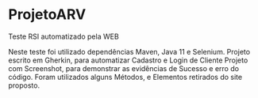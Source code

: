 # ProjetoARV
Teste RSI automatizado pela WEB

Neste teste foi utilizado dependências Maven, Java 11 e Selenium.
Projeto escrito em Gherkin, para automatizar Cadastro e Login de Cliente
Projeto com Screenshot, para demonstrar as evidências de Sucesso e erro do código.
Foram utilizados alguns Métodos, e Elementos retirados do site proposto.
